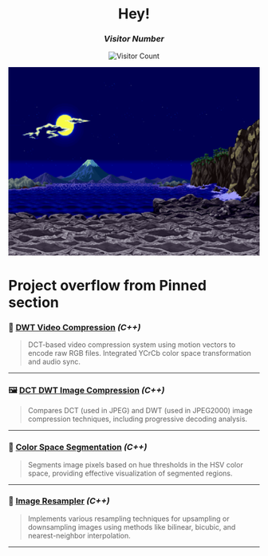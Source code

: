 <div align="center">
<h1> Hey! </h1> 

### *Visitor Number* 

![Visitor Count](https://profile-counter.glitch.me/{RidheeshAmarthya}/count.svg)

<img src="https://github.com/RidheeshAmarthya/RidheeshAmarthya/blob/main/wallpaper.gif">
</div>


# **Project overflow from Pinned section**

### 🎥 **[DWT Video Compression](https://github.com/RidheeshAmarthya/DWT-VideoCompression)** *(C++)*  
> DCT-based video compression system using motion vectors to encode raw RGB files. Integrated YCrCb color space transformation and audio sync.
---

### 🖼️ **[DCT DWT Image Compression](https://github.com/RidheeshAmarthya/DCT-DWT-compression)** *(C++)*  
> Compares DCT (used in JPEG) and DWT (used in JPEG2000) image compression techniques, including progressive decoding analysis.

---

### 🎨 **[Color Space Segmentation](https://github.com/RidheeshAmarthya/color-space-segmentation)** *(C++)*  
> Segments image pixels based on hue thresholds in the HSV color space, providing effective visualization of segmented regions.

---

### 🔗 **[Image Resampler](https://github.com/RidheeshAmarthya/image-resampler)** *(C++)*  
> Implements various resampling techniques for upsampling or downsampling images using methods like bilinear, bicubic, and nearest-neighbor interpolation.

---
